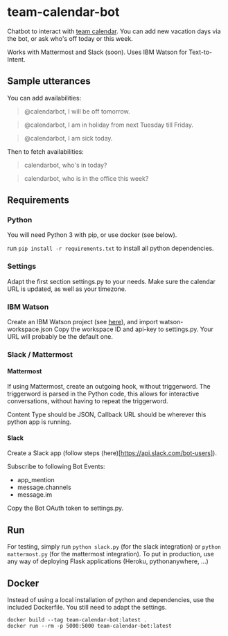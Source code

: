 # team-calendar-bot

Chatbot to interact with [team calendar](https://github.com/wdvr/team-calendar). You can add new vacation days via the bot, or ask who's off today or this week.

Works with Mattermost and Slack (soon). Uses IBM Watson for Text-to-Intent.

## Sample utterances
You can add availabilities:
> @calendarbot, I will be off tomorrow.

> @calendarbot, I am in holiday from next Tuesday till Friday.

> @calendarbot, I am sick today.

Then to fetch availabilities:
> calendarbot, who's in today?

> calendarbot, who is in the office this week?


## Requirements

### Python
You will need Python 3 with pip, or use docker (see below).

run `pip install -r requirements.txt` to install all python dependencies.

### Settings

Adapt the first section settings.py to your needs. Make sure the calendar URL is updated, as well as your timezone.

### IBM Watson
Create an IBM Watson project (see [here](https://www.ibm.com/watson/how-to-build-a-chatbot/)), and import watson-workspace.json
Copy the workspace ID and api-key to settings.py. Your URL will probably be the default one.

### Slack / Mattermost

#### Mattermost
If using Mattermost, create an outgoing hook, without triggerword. The triggerword is parsed in the Python code, this allows for interactive conversations, without having to repeat the triggerword.

Content Type should be JSON, Callback URL should be wherever this python app is running.

#### Slack
Create a Slack app (follow steps (here)[https://api.slack.com/bot-users]).

Subscribe to following Bot Events:
- app_mention
- message.channels
- message.im

 Copy the Bot OAuth token to settings.py.

## Run
For testing, simply run `python slack.py` (for the slack integration) or `python mattermost.py` (for the mattermost integration).
To put in production, use any way of deploying Flask applications (Heroku, pythonanywhere, ...)

## Docker
Instead of using a local installation of python and dependencies, use the included Dockerfile. You still need to adapt the settings.

```
docker build --tag team-calendar-bot:latest .
docker run --rm -p 5000:5000 team-calendar-bot:latest
```
